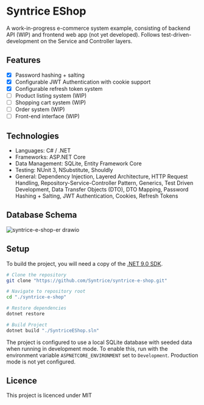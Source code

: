# Syntrice EShop 

A work-in-progress e-commerce system example, consisting of backend API (WIP) and frontend web app (not yet developed).
Follows test-driven-development on the Service and Controller layers.

## Features

- [x] Password hashing + salting
- [x] Configurable JWT Authentication with cookie support
- [x] Configurable refresh token system
- [ ] Product listing system (WIP)
- [ ] Shopping cart system (WIP)
- [ ] Order system (WIP)
- [ ] Front-end interface (WIP)

## Technologies

- Languages: C# / .NET
- Frameworks: ASP.NET Core
- Data Management: SQLite, Entity Framework Core
- Testing: NUnit 3, NSubstitute, Shouldly
- General: Dependency Injection, Layered Architecture, HTTP Request Handling, Repository-Service-Controller Pattern, Generics, Test Driven Development, Data Transfer Objects (DTO), DTO Mapping, Password Hashing + Salting, JWT Authentication, Cookies, Refresh Tokens

## Database Schema

![syntrice-e-shop-er drawio](https://github.com/user-attachments/assets/a5864a83-cfc0-4145-8d79-19f624f48946)

## Setup
To build the project, you will need a copy of the [.NET 9.0 SDK](https://dotnet.microsoft.com/en-us/download/dotnet/9.0).

```bash
# Clone the repository
git clone "https://github.com/Syntrice/syntrice-e-shop.git"

# Navigate to repository root
cd "./syntrice-e-shop"

# Restore dependencies
dotnet restore

# Build Project
dotnet build "./SyntriceEShop.sln"
```

The project is configured to use a local SQLite database with seeded data when running in development mode. To enable this, run with the environment variable `ASPNETCORE_ENVIRONMENT` set to `Development`. Production mode is not yet configured.

## Licence

This project is licenced under MIT


